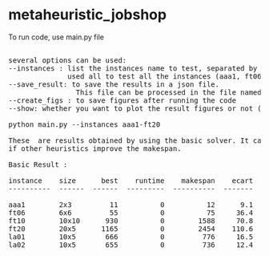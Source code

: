 # metaheuristic_jobshop

To run code, use main.py file 
<pre>

several options can be used:
--instances : list the instances name to test, separated by -; 
              used all to test all the instances (aaa1, ft06, ft20, ft10, la01, la02)
--save_result: to save the results in a json file. 
                This file can be processed in the file named process_results.py
--create_figs : to save figures after running the code
--show: whether you want to plot the result figures or not (default: False)

python main.py --instances aaa1-ft20 

These  are results obtained by using the basic solver. It can be a reference to check that  
if other heuristics improve the makespan.

Basic Result : 

instance    size      best    runtime    makespan    ecart
----------  ------  ------  ---------  ----------  -------

aaa1        2x3         11          0          12      9.1
ft06        6x6         55          0          75     36.4
ft10        10x10      930          0        1588     70.8
ft20        20x5      1165          0        2454    110.6
la01        10x5       666          0         776     16.5
la02        10x5       655          0         736     12.4


</pre>
